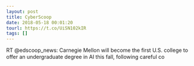 ```yaml
---
layout: post
title: CyberScoop
date: 2018-05-18 00:01:20
tourl: https://t.co/UiSN102kIR
tags: []
---
```

RT @edscoop_news: Carnegie Mellon will become the first U.S. college to offer an undergraduate degree in AI this fall, following careful co